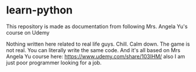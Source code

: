 ﻿# learn-python

This repository is made as documentation from following Mrs. Angela Yu's course on Udemy

Nothing written here related to real life guys. Chill. Calm down. The game is not real. You can literally write the same code. And it's all based on Mrs Angela Yu course here: https://www.udemy.com/share/103IHM/ also I am just poor programmer looking for a job.